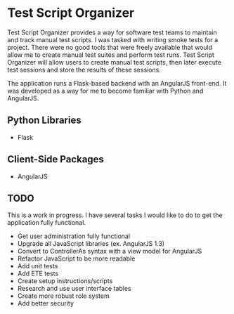Test Script Organizer
=====================

Test Script Organizer provides a way for software test teams to maintain and track manual test scripts. I was tasked with writing smoke tests for a project.  There were no good tools that were freely available that would allow me to create manual test suites and perform test runs.  Test Script Organizer will allow users to create manual test scripts, then later execute test sessions and store the results of these sessions.

The application runs a Flask-based backend with an AngularJS front-end.  It was developed as a way for me to become familiar with Python and AngularJS.

## Python Libraries
* Flask

## Client-Side Packages
* AngularJS

## TODO
This is a work in progress.  I have several tasks I would like to do to get the application fully functional.

* Get user administration fully functional
* Upgrade all JavaScript libraries (ex. AngularJS 1.3)
* Convert to ControllerAs syntax with a view model for AngularJS
* Refactor JavaScript to be more readable
* Add unit tests
* Add ETE tests
* Create setup instructions/scripts
* Research and use user interface tables 
* Create more robust role system 
* Add better security
